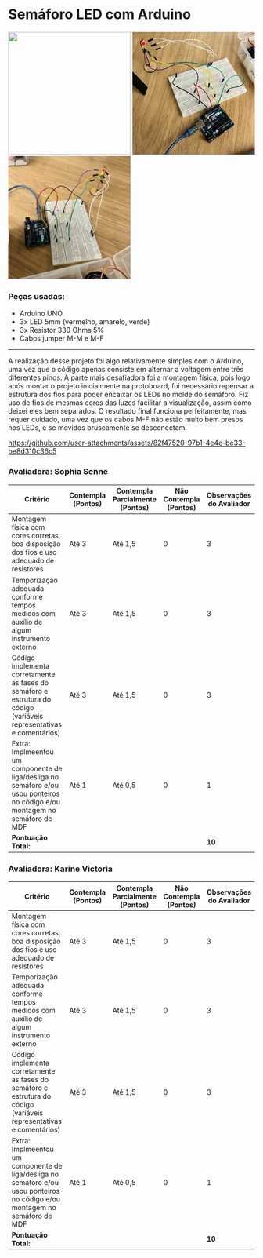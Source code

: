 # Semáforo LED com Arduino
<img src="assets/semaforo.gif" width="250" height="250" /> <img src="assets/image1.jpg" width="250" height="250" /> <img src="assets/image2.jpg" width="250" height="250" />
### Peças usadas:
- Arduino UNO
- 3x LED 5mm (vermelho, amarelo, verde)
- 3x Resistor 330 Ohms 5%
- Cabos jumper M-M e M-F

---

A realização desse projeto foi algo relativamente simples com o Arduino, uma vez que o código apenas consiste em alternar a voltagem entre três diferentes pinos. A parte mais desafiadora foi a montagem física, pois logo após montar o projeto inicialmente na protoboard, foi necessário repensar a estrutura dos fios para poder encaixar os LEDs no molde do semáforo. Fiz uso de fios de mesmas cores das luzes facilitar a visualização, assim como deixei eles bem separados. O resultado final funciona perfeitamente, mas requer cuidado, uma vez que os cabos M-F não estão muito bem presos nos LEDs, e se movidos bruscamente se desconectam.

https://github.com/user-attachments/assets/82f47520-97b1-4e4e-be33-be8d310c36c5

### Avaliadora: Sophia Senne
| Critério                                                                                                 | Contempla (Pontos) | Contempla Parcialmente (Pontos) | Não Contempla (Pontos) | Observações do Avaliador |
|---------------------------------------------------------------------------------------------------------|--------------------|----------------------------------|--------------------------|---------------------------|
| Montagem física com cores corretas, boa disposição dos fios e uso adequado de resistores                | Até 3              | Até 1,5                            | 0                        | 3                          |
| Temporização adequada conforme tempos medidos com auxílio de algum instrumento externo                  | Até 3              | Até 1,5                          | 0                        | 3                          |
| Código implementa corretamente as fases do semáforo e estrutura do código (variáveis representativas e comentários) | Até 3              | Até 1,5                          | 0                        | 3                          |
| Extra: Implmeentou um componente de liga/desliga no semáforo e/ou usou ponteiros no código e/ou montagem no semáforo de MDF | Até 1              |  Até 0,5                         | 0                        | 1                          |
| **Pontuação Total:** |                                                             |  | |**10**|

### Avaliadora: Karine Victoria
| Critério                                                                                                 | Contempla (Pontos) | Contempla Parcialmente (Pontos) | Não Contempla (Pontos) | Observações do Avaliador |
|---------------------------------------------------------------------------------------------------------|--------------------|----------------------------------|--------------------------|---------------------------|
| Montagem física com cores corretas, boa disposição dos fios e uso adequado de resistores                | Até 3              | Até 1,5                            | 0                        | 3                          |
| Temporização adequada conforme tempos medidos com auxílio de algum instrumento externo                  | Até 3              | Até 1,5                          | 0                        | 3                          |
| Código implementa corretamente as fases do semáforo e estrutura do código (variáveis representativas e comentários) | Até 3              | Até 1,5                          | 0                        | 3                          |
| Extra: Implmeentou um componente de liga/desliga no semáforo e/ou usou ponteiros no código e/ou montagem no semáforo de MDF | Até 1              |  Até 0,5                         | 0                        | 1                          |
| **Pontuação Total:** |                                                             |  | |**10**|
